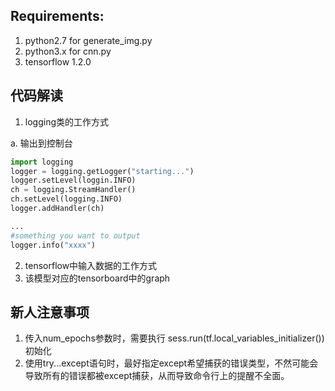 ## Requirements:
1. python2.7 for generate_img.py
2. python3.x for cnn.py
3. tensorflow 1.2.0


## 代码解读
1. logging类的工作方式

a. 输出到控制台
```python
import logging
logger = logging.getLogger("starting...")
logger.setLevel(loggin.INFO)
ch = logging.StreamHandler()
ch.setLevel(logging.INFO)
logger.addHandler(ch)

...
#something you want to output
logger.info("xxxx")

```

2. tensorflow中输入数据的工作方式
3. 该模型对应的tensorboard中的graph

## 新人注意事项
1. 传入num_epochs参数时，需要执行 sess.run(tf.local_variables_initializer())初始化
2. 使用try...except语句时，最好指定except希望捕获的错误类型，不然可能会导致所有的错误都被except捕获，从而导致命令行上的提醒不全面。
